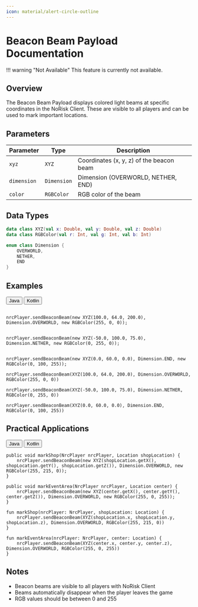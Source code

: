 ```yaml
---
icon: material/alert-circle-outline
---
```

# Beacon Beam Payload Documentation

!!! warning "Not Available"
    This feature is currently not available.

## Overview
The Beacon Beam Payload displays colored light beams at specific coordinates in the NoRisk Client. These are visible to all players and can be used to mark important locations.

## Parameters

| Parameter | Type | Description |
|-----------|------|-------------|
| `xyz` | `XYZ` | Coordinates (x, y, z) of the beacon beam |
| `dimension` | `Dimension` | Dimension (OVERWORLD, NETHER, END) |
| `color` | `RGBColor` | RGB color of the beam |

## Data Types
```kotlin
data class XYZ(val x: Double, val y: Double, val z: Double)
data class RGBColor(val r: Int, val g: Int, val b: Int)

enum class Dimension {
    OVERWORLD,
    NETHER,
    END
}
```

## Examples

<div class="code-tab-wrapper">
  <div class="code-tab-buttons">
    <button class="code-tab-button active" data-tab="java">Java</button>
    <button class="code-tab-button" data-tab="kotlin">Kotlin</button>
  </div>

  <div class="code-tab-content">
    <div class="code-tab-panel active" data-tab="java">
      <pre><code class="language-java">
nrcPlayer.sendBeaconBeam(new XYZ(100.0, 64.0, 200.0), Dimension.OVERWORLD, new RGBColor(255, 0, 0));</code></pre>
      <pre><code class="language-java">
nrcPlayer.sendBeaconBeam(new XYZ(-50.0, 100.0, 75.0), Dimension.NETHER, new RGBColor(0, 255, 0));</code></pre>
      <pre><code class="language-java">
nrcPlayer.sendBeaconBeam(new XYZ(0.0, 60.0, 0.0), Dimension.END, new RGBColor(0, 100, 255));</code></pre>
    </div>
    <div class="code-tab-panel" data-tab="kotlin">
      <pre><code class="language-kotlin">nrcPlayer.sendBeaconBeam(XYZ(100.0, 64.0, 200.0), Dimension.OVERWORLD, RGBColor(255, 0, 0))</code></pre>
      <pre><code class="language-kotlin">nrcPlayer.sendBeaconBeam(XYZ(-50.0, 100.0, 75.0), Dimension.NETHER, RGBColor(0, 255, 0))</code></pre>
      <pre><code class="language-kotlin">nrcPlayer.sendBeaconBeam(XYZ(0.0, 60.0, 0.0), Dimension.END, RGBColor(0, 100, 255))</code></pre>
    </div>
  </div>
</div>

## Practical Applications

<div class="code-tab-wrapper">
  <div class="code-tab-buttons">
    <button class="code-tab-button active" data-tab="java">Java</button>
    <button class="code-tab-button" data-tab="kotlin">Kotlin</button>
  </div>

  <div class="code-tab-content">
    <div class="code-tab-panel active" data-tab="java">
      <pre><code class="language-java">public void markShop(NrcPlayer nrcPlayer, Location shopLocation) {
    nrcPlayer.sendBeaconBeam(new XYZ(shopLocation.getX(), shopLocation.getY(), shopLocation.getZ()), Dimension.OVERWORLD, new RGBColor(255, 215, 0));
}</code></pre>
      <pre><code class="language-java">public void markEventArea(NrcPlayer nrcPlayer, Location center) {
    nrcPlayer.sendBeaconBeam(new XYZ(center.getX(), center.getY(), center.getZ()), Dimension.OVERWORLD, new RGBColor(255, 0, 255));
}</code></pre>
    </div>
    <div class="code-tab-panel" data-tab="kotlin">
      <pre><code class="language-kotlin">fun markShop(nrcPlayer: NrcPlayer, shopLocation: Location) {
    nrcPlayer.sendBeaconBeam(XYZ(shopLocation.x, shopLocation.y, shopLocation.z), Dimension.OVERWORLD, RGBColor(255, 215, 0))
}</code></pre>
      <pre><code class="language-kotlin">fun markEventArea(nrcPlayer: NrcPlayer, center: Location) {
    nrcPlayer.sendBeaconBeam(XYZ(center.x, center.y, center.z), Dimension.OVERWORLD, RGBColor(255, 0, 255))
}
</code></pre>
    </div>
  </div>
</div>

## Notes
- Beacon beams are visible to all players with NoRisk Client
- Beams automatically disappear when the player leaves the game
- RGB values should be between 0 and 255

